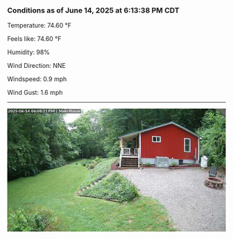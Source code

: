 ### Conditions as of June 14, 2025 at 6:13:38 PM CDT 

Temperature: 74.60 &deg;F

Feels like: 74.60 &deg;F

Humidity: 98%

Wind Direction: NNE

Windspeed: 0.9 mph

Wind Gust: 1.6 mph

---

<img src="./images/latest.jpeg"/>

